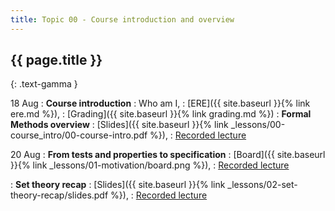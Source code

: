 ```yaml
---
title: Topic 00 - Course introduction and overview
---
```


## {{ page.title }}
{: .text-gamma }

18 Aug
: **Course introduction**
  : Who am I,
  : [ERE]({{ site.baseurl }}{% link ere.md %}),
  : [Grading]({{ site.baseurl }}{% link grading.md %})
: **Formal Methods overview**
  : [Slides]({{ site.baseurl }}{% link _lessons/00-course_intro/00-course-intro.pdf %}),
  : [Recorded lecture](https://youtu.be/rrcR4A_SB8Q)

20 Aug
: **From tests and properties to specification**
  : [Board]({{ site.baseurl }}{% link _lessons/01-motivation/board.png %}),
  : [Recorded lecture](https://youtu.be/BsUV6C6YZMM)

: **Set theory recap**
  : [Slides]({{ site.baseurl }}{% link _lessons/02-set-theory-recap/slides.pdf %}),
  : [Recorded lecture](https://youtu.be/FCUVdVX-b2M)
